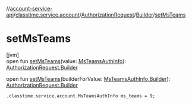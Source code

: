//[account-service-api](../../../../index.md)/[classtime.service.account](../../index.md)/[AuthorizationRequest](../index.md)/[Builder](index.md)/[setMsTeams](set-ms-teams.md)

# setMsTeams

[jvm]\
open fun [setMsTeams](set-ms-teams.md)(value: [MsTeamsAuthInfo](../../-ms-teams-auth-info/index.md)): [AuthorizationRequest.Builder](index.md)

open fun [setMsTeams](set-ms-teams.md)(builderForValue: [MsTeamsAuthInfo.Builder](../../-ms-teams-auth-info/-builder/index.md)): [AuthorizationRequest.Builder](index.md)

`.classtime.service.account.MsTeamsAuthInfo ms_teams = 9;`
